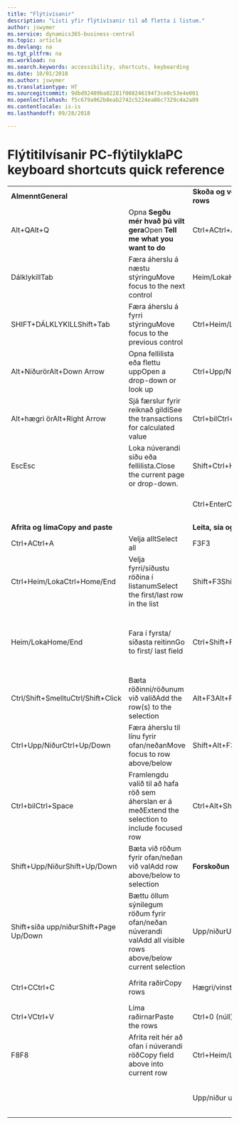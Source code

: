 ```yaml
---
title: "Flýtivísanir"
description: "Listi yfir flýtivísanir til að fletta í listum."
author: jswymer
ms.service: dynamics365-business-central
ms.topic: article
ms.devlang: na
ms.tgt_pltfrm: na
ms.workload: na
ms.search.keywords: accessibility, shortcuts, keyboarding
ms.date: 10/01/2018
ms.author: jswymer
ms.translationtype: HT
ms.sourcegitcommit: 9dbd92409ba02281f008246194f3ce0c53e4e001
ms.openlocfilehash: f5c679a962b8eab2742c5224ea86c7329c4a2a09
ms.contentlocale: is-is
ms.lasthandoff: 09/28/2018

---
```


# <a name="pc-keyboard-shortcuts-quick-reference"></a><span data-ttu-id="9ee75-103">Flýtitilvísanir PC-flýtilykla</span><span class="sxs-lookup"><span data-stu-id="9ee75-103">PC keyboard shortcuts quick reference</span></span>


|||||  
|----------------|-----------|----------------|-----------|    
|<span data-ttu-id="9ee75-104">**Almennt**</span><span class="sxs-lookup"><span data-stu-id="9ee75-104">**General**</span></span>||<span data-ttu-id="9ee75-105">**Skoða og velja raðir**</span><span class="sxs-lookup"><span data-stu-id="9ee75-105">**Navigate and select rows**</span></span>||
|<span data-ttu-id="9ee75-106">Alt+Q</span><span class="sxs-lookup"><span data-stu-id="9ee75-106">Alt+Q</span></span>|<span data-ttu-id="9ee75-107">Opna **Segðu mér hvað þú vilt gera**</span><span class="sxs-lookup"><span data-stu-id="9ee75-107">Open **Tell me what you want to do**</span></span>|<span data-ttu-id="9ee75-108">Ctrl+A</span><span class="sxs-lookup"><span data-stu-id="9ee75-108">Ctrl+A</span></span>|<span data-ttu-id="9ee75-109">Velja allt</span><span class="sxs-lookup"><span data-stu-id="9ee75-109">Select all</span></span>|
|<span data-ttu-id="9ee75-110">Dálklykill</span><span class="sxs-lookup"><span data-stu-id="9ee75-110">Tab</span></span>|<span data-ttu-id="9ee75-111">Færa áherslu á næstu stýringu</span><span class="sxs-lookup"><span data-stu-id="9ee75-111">Move focus to the next control</span></span>|<span data-ttu-id="9ee75-112">Heim/Loka</span><span class="sxs-lookup"><span data-stu-id="9ee75-112">Home/End</span></span>|<span data-ttu-id="9ee75-113">Fara í fyrsta/síðasta reitinn</span><span class="sxs-lookup"><span data-stu-id="9ee75-113">Go to first/last field</span></span>|
|<span data-ttu-id="9ee75-114">SHIFT+DÁLKLYKILL</span><span class="sxs-lookup"><span data-stu-id="9ee75-114">Shift+Tab</span></span>|<span data-ttu-id="9ee75-115">Færa áherslu á fyrri stýringu</span><span class="sxs-lookup"><span data-stu-id="9ee75-115">Move focus to the previous control</span></span>|<span data-ttu-id="9ee75-116">Ctrl+Heim/Loka</span><span class="sxs-lookup"><span data-stu-id="9ee75-116">Ctrl+Home/End</span></span>|<span data-ttu-id="9ee75-117">Fara í fyrstu/síðustu röð</span><span class="sxs-lookup"><span data-stu-id="9ee75-117">Go to first/last row</span></span>|   
|<span data-ttu-id="9ee75-118">Alt+Niðurör</span><span class="sxs-lookup"><span data-stu-id="9ee75-118">Alt+Down Arrow</span></span>|<span data-ttu-id="9ee75-119">Opna fellilista eða flettu upp</span><span class="sxs-lookup"><span data-stu-id="9ee75-119">Open a drop-down or look up</span></span>|<span data-ttu-id="9ee75-120">Ctrl+Upp/Niður</span><span class="sxs-lookup"><span data-stu-id="9ee75-120">Ctrl+Up/Down</span></span>|<span data-ttu-id="9ee75-121">Skoða án þess að tapa vali</span><span class="sxs-lookup"><span data-stu-id="9ee75-121">Navigate without losing selection</span></span>|
|<span data-ttu-id="9ee75-122">Alt+hægri ör</span><span class="sxs-lookup"><span data-stu-id="9ee75-122">Alt+Right Arrow</span></span>|<span data-ttu-id="9ee75-123">Sjá færslur fyrir reiknað gildi</span><span class="sxs-lookup"><span data-stu-id="9ee75-123">See the transactions for calculated value</span></span>|<span data-ttu-id="9ee75-124">Ctrl+bil</span><span class="sxs-lookup"><span data-stu-id="9ee75-124">Ctrl+Space</span></span>|<span data-ttu-id="9ee75-125">Víxla raðavali</span><span class="sxs-lookup"><span data-stu-id="9ee75-125">Toggle row selection</span></span>| 
|<span data-ttu-id="9ee75-126">Esc</span><span class="sxs-lookup"><span data-stu-id="9ee75-126">Esc</span></span>|<span data-ttu-id="9ee75-127">Loka núverandi síðu eða fellilista.</span><span class="sxs-lookup"><span data-stu-id="9ee75-127">Close the current page or drop-down.</span></span>|<span data-ttu-id="9ee75-128">Shift+Ctrl+Heim/Loka</span><span class="sxs-lookup"><span data-stu-id="9ee75-128">Shift+Ctrl+Home/End</span></span>|<span data-ttu-id="9ee75-129">Framlengdu val í fyrsta/síðasta röð</span><span class="sxs-lookup"><span data-stu-id="9ee75-129">Extend selection to first/last row</span></span>| 
|||<span data-ttu-id="9ee75-130">Ctrl+Enter</span><span class="sxs-lookup"><span data-stu-id="9ee75-130">Ctrl+Enter</span></span>|<span data-ttu-id="9ee75-131">Setja áherslu utan listans</span><span class="sxs-lookup"><span data-stu-id="9ee75-131">Focus out of the list</span></span>|
|||||
|<span data-ttu-id="9ee75-132">**Afrita og líma**</span><span class="sxs-lookup"><span data-stu-id="9ee75-132">**Copy and paste**</span></span>||<span data-ttu-id="9ee75-133">**Leita, sía og raða**</span><span class="sxs-lookup"><span data-stu-id="9ee75-133">**Search, filter, and sort**</span></span>||
|<span data-ttu-id="9ee75-134">Ctrl+A</span><span class="sxs-lookup"><span data-stu-id="9ee75-134">Ctrl+A</span></span>|<span data-ttu-id="9ee75-135">Velja allt</span><span class="sxs-lookup"><span data-stu-id="9ee75-135">Select all</span></span>|<span data-ttu-id="9ee75-136">F3</span><span class="sxs-lookup"><span data-stu-id="9ee75-136">F3</span></span>|<span data-ttu-id="9ee75-137">Víxla leit</span><span class="sxs-lookup"><span data-stu-id="9ee75-137">Toggle search</span></span>|
|<span data-ttu-id="9ee75-138">Ctrl+Heim/Loka</span><span class="sxs-lookup"><span data-stu-id="9ee75-138">Ctrl+Home/End</span></span>|<span data-ttu-id="9ee75-139">Velja fyrri/síðustu röðina í listanum</span><span class="sxs-lookup"><span data-stu-id="9ee75-139">Select the first/last row in the list</span></span>|<span data-ttu-id="9ee75-140">Shift+F3</span><span class="sxs-lookup"><span data-stu-id="9ee75-140">Shift+F3</span></span>|<span data-ttu-id="9ee75-141">Víxla síusvæði; setja áherslu á svæðasíur</span><span class="sxs-lookup"><span data-stu-id="9ee75-141">Toggle filter pane; focus on field filters</span></span>|
|<span data-ttu-id="9ee75-142">Heim/Loka</span><span class="sxs-lookup"><span data-stu-id="9ee75-142">Home/End</span></span>|<span data-ttu-id="9ee75-143">Fara í fyrsta/ síðasta reitinn</span><span class="sxs-lookup"><span data-stu-id="9ee75-143">Go to first/ last field</span></span>|<span data-ttu-id="9ee75-144">Ctrl+Shift+F3</span><span class="sxs-lookup"><span data-stu-id="9ee75-144">Ctrl+Shift+F3</span></span>|<span data-ttu-id="9ee75-145">Víxla síum fyrir samtölur: setja áherslu á síur fyrir samtölur</span><span class="sxs-lookup"><span data-stu-id="9ee75-145">Toggle totals filters: focus on totals filters</span></span>|
|<span data-ttu-id="9ee75-146">Ctrl/Shift+Smelltu</span><span class="sxs-lookup"><span data-stu-id="9ee75-146">Ctrl/Shift+Click</span></span>|<span data-ttu-id="9ee75-147">Bæta röðinni/röðunum við valið</span><span class="sxs-lookup"><span data-stu-id="9ee75-147">Add the row(s) to the selection</span></span> |<span data-ttu-id="9ee75-148">Alt+F3</span><span class="sxs-lookup"><span data-stu-id="9ee75-148">Alt+F3</span></span>|<span data-ttu-id="9ee75-149">Síur á völdum hólfgildum</span><span class="sxs-lookup"><span data-stu-id="9ee75-149">Filter on selected cell value</span></span>|
|<span data-ttu-id="9ee75-150">Ctrl+Upp/Niður</span><span class="sxs-lookup"><span data-stu-id="9ee75-150">Ctrl+Up/Down</span></span>|<span data-ttu-id="9ee75-151">Færa áherslu til línu fyrir ofan/neðan</span><span class="sxs-lookup"><span data-stu-id="9ee75-151">Move focus to row above/below</span></span>|<span data-ttu-id="9ee75-152">Shift+Alt+F3</span><span class="sxs-lookup"><span data-stu-id="9ee75-152">Shift+Alt+F3</span></span>|<span data-ttu-id="9ee75-153">Bættu við síu á völdum reit</span><span class="sxs-lookup"><span data-stu-id="9ee75-153">Add filter on selected field</span></span>|
|<span data-ttu-id="9ee75-154">Ctrl+bil</span><span class="sxs-lookup"><span data-stu-id="9ee75-154">Ctrl+Space</span></span>|<span data-ttu-id="9ee75-155">Framlengdu valið til að hafa röð sem áherslan er á með</span><span class="sxs-lookup"><span data-stu-id="9ee75-155">Extend the selection to include focused row</span></span>|<span data-ttu-id="9ee75-156">Ctrl+Alt+Shift+F3</span><span class="sxs-lookup"><span data-stu-id="9ee75-156">Ctrl+Alt+Shift+F3</span></span>|<span data-ttu-id="9ee75-157">Endurstilla afmarkanir</span><span class="sxs-lookup"><span data-stu-id="9ee75-157">Reset filters</span></span>|
|<span data-ttu-id="9ee75-158">Shift+Upp/Niður</span><span class="sxs-lookup"><span data-stu-id="9ee75-158">Shift+Up/Down</span></span>|<span data-ttu-id="9ee75-159">Bæta við röðum fyrir ofan/neðan við val</span><span class="sxs-lookup"><span data-stu-id="9ee75-159">Add row above/below to selection</span></span>|<span data-ttu-id="9ee75-160">**Forskoðun skýrslu**</span><span class="sxs-lookup"><span data-stu-id="9ee75-160">**Report preview**</span></span>||
|<span data-ttu-id="9ee75-161">Shift+síða upp/niður</span><span class="sxs-lookup"><span data-stu-id="9ee75-161">Shift+Page Up/Down</span></span>|<span data-ttu-id="9ee75-162">Bættu öllum sýnilegum röðum fyrir ofan/neðan núverandi val</span><span class="sxs-lookup"><span data-stu-id="9ee75-162">Add all visible rows above/below current selection</span></span>|<span data-ttu-id="9ee75-163">Upp/niður</span><span class="sxs-lookup"><span data-stu-id="9ee75-163">Up/Down</span></span>|<span data-ttu-id="9ee75-164">Skruna upp og niður á síðunni</span><span class="sxs-lookup"><span data-stu-id="9ee75-164">Scroll up and down the page</span></span>
|<span data-ttu-id="9ee75-165">Ctrl+C</span><span class="sxs-lookup"><span data-stu-id="9ee75-165">Ctrl+C</span></span>|<span data-ttu-id="9ee75-166">Afrita raðir</span><span class="sxs-lookup"><span data-stu-id="9ee75-166">Copy rows</span></span>|<span data-ttu-id="9ee75-167">Hægri/vinstri</span><span class="sxs-lookup"><span data-stu-id="9ee75-167">Right/Left</span></span>|<span data-ttu-id="9ee75-168">Skruna til hægri/vinstri</span><span class="sxs-lookup"><span data-stu-id="9ee75-168">Scroll to the right/left</span></span> |
|<span data-ttu-id="9ee75-169">Ctrl+V</span><span class="sxs-lookup"><span data-stu-id="9ee75-169">Ctrl+V</span></span>|<span data-ttu-id="9ee75-170">Líma raðirnar</span><span class="sxs-lookup"><span data-stu-id="9ee75-170">Paste the rows</span></span>|<span data-ttu-id="9ee75-171">Ctrl+0 (núll)</span><span class="sxs-lookup"><span data-stu-id="9ee75-171">Ctrl+0 (zero)</span></span>|<span data-ttu-id="9ee75-172">Láta síðu passa í glugga</span><span class="sxs-lookup"><span data-stu-id="9ee75-172">Fit page in window</span></span> |
|<span data-ttu-id="9ee75-173">F8</span><span class="sxs-lookup"><span data-stu-id="9ee75-173">F8</span></span>|<span data-ttu-id="9ee75-174">Afrita reit hér að ofan í núverandi röð</span><span class="sxs-lookup"><span data-stu-id="9ee75-174">Copy field above into current row</span></span>|<span data-ttu-id="9ee75-175">Ctrl+Heim/Loka</span><span class="sxs-lookup"><span data-stu-id="9ee75-175">Ctrl+Home/End</span></span>|<span data-ttu-id="9ee75-176">Fara á fyrstu/síðustu síðu</span><span class="sxs-lookup"><span data-stu-id="9ee75-176">Go to the first/last page</span></span>|
|||<span data-ttu-id="9ee75-177">Upp/niður um síðu</span><span class="sxs-lookup"><span data-stu-id="9ee75-177">Page Up/Down</span></span>|<span data-ttu-id="9ee75-178">Fara á fyrri/næstu síðu</span><span class="sxs-lookup"><span data-stu-id="9ee75-178">Go to the previous/next page</span></span>|


